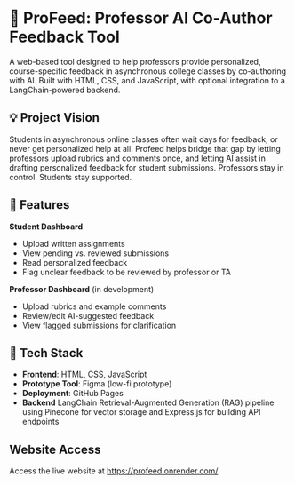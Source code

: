 # 🧠 ProFeed: Professor AI Co-Author Feedback Tool

A web-based tool designed to help professors provide personalized, course-specific feedback in asynchronous college classes by co-authoring with AI. Built with HTML, CSS, and JavaScript, with optional integration to a LangChain-powered backend.

## 💡 Project Vision

Students in asynchronous online classes often wait days for feedback, or never get personalized help at all. Profeed helps bridge that gap by letting professors upload rubrics and comments once, and letting AI assist in drafting personalized feedback for student submissions. Professors stay in control. Students stay supported.

## 🚀 Features

**Student Dashboard**
- Upload written assignments
- View pending vs. reviewed submissions
- Read personalized feedback
- Flag unclear feedback to be reviewed by professor or TA

**Professor Dashboard** (in development)
- Upload rubrics and example comments
- Review/edit AI-suggested feedback
- View flagged submissions for clarification

## 📁 Tech Stack

- **Frontend**: HTML, CSS, JavaScript
- **Prototype Tool**: Figma (low-fi prototype)
- **Deployment**: GitHub Pages
- **Backend** LangChain Retrieval-Augmented Generation (RAG) pipeline using Pinecone for vector storage and Express.js for building API endpoints

## Website Access

Access the live website at https://profeed.onrender.com/
